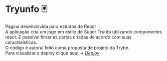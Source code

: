 # Tryunfo :black_joker:

Página desenvolvida para estudos de React<br>
A aplicação cria um jogo em estilo de Super Trunfo utilizando componentes react. É possível filtrar as cartas criadas de acordo com suas características. <Br>
O código é autoral feito como proposta de projeto da Trybe. <Br>
Para visualizar o deploy clique aqui -> _[Deploy](https://tryunfo-seven.vercel.app/)_

